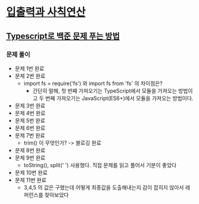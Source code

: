 
# [입출력과 사칙연산 ](https://www.acmicpc.net/step/1)
## [Typescript로 백준 문제 푸는 방법](https://velog.io/@kgunwoo26/TypeScript%EB%A1%9C-%EB%B0%B1%EC%A4%80-%EB%AC%B8%EC%A0%9C-%ED%92%80%EA%B8%B0)

### 문제 풀이
- 문제 1번 완료
- 문제 2번 완료
  - import fs = require('fs') 와 import fs from 'fs' 의 차이점은? 
    - 간단히 말해, 첫 번째 가져오기는 TypeScript에서 모듈을 가져오는 방법이고 두 번째 가져오기는 JavaScript(ES6+)에서 모듈을 가져오는 방법이다.
- 문제 3번 완료
- 문제 4번 완료
- 문제 5번 완료
- 문제 6번 완료
- 문제 7번 완료
  - trim() 이 무엇인가? -> 블로깅 완료
- 문제 8번 완료
- 문제 9번 완료
  - toString(), split(' ') 사용했다. 직접 문제를 읽고 풀어서 기분이 좋았다
- 문제 10번 완료
- 문제 11번 완료
  - 3,4,5 의 값은 구했는데 어떻게 최종값을 도출해내는지 감이 잡히지 않아서 레퍼런스를 찾아보았다
